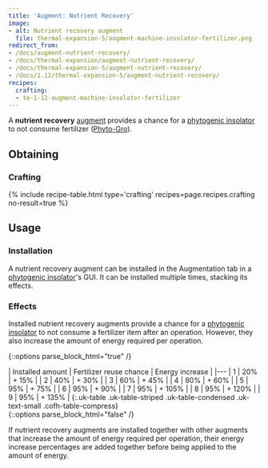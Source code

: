 ```yaml
---
title: 'Augment: Nutrient Recovery'
image:
- alt: Nutrient recovery augment
  file: thermal-expansion-5/augment-machine-insolator-fertilizer.png
redirect_from:
- /docs/augment-nutrient-recovery/
- /docs/thermal-expansion/augment-nutrient-recovery/
- /docs/thermal-expansion-5/augment-nutrient-recovery/
- /docs/1.12/thermal-expansion-5/augment-nutrient-recovery/
recipes:
  crafting:
  - te-1-12-augment-machine-insolator-fertilizer
---
```


A **nutrient recovery** [augment](/docs/1.12/thermal-expansion/augments/) provides a chance for a
[phytogenic insolator](/docs/1.12/thermal-expansion/phytogenic-insolator/) to not consume fertilizer
([Phyto-Gro](/docs/1.12/thermal-foundation/phyto-gro/)).


Obtaining
---------

### Crafting
{% include recipe-table.html type='crafting' recipes=page.recipes.crafting no-result=true %}


Usage
-----

### Installation
A nutrient recovery augment can be installed in the Augmentation tab in a
[phytogenic insolator](/docs/1.12/thermal-expansion/phytogenic-insolator/)'s GUI. It can be installed
multiple times, stacking its effects.

### Effects
Installed nutrient recovery augments provide a chance for a [phytogenic
insolator](/docs/1.12/thermal-expansion/phytogenic-insolator/) to not consume a fertilizer item after
an operation. However, they also increase the amount of energy required per
operation.

{::options parse_block_html="true" /}
<div class="uk-overflow-container">
| Installed amount | Fertilizer reuse chance | Energy increase |
|---
| 1 | 20% | + 15% |
| 2 | 40% | + 30% |
| 3 | 60% | + 45% |
| 4 | 80% | + 60% |
| 5 | 95% | + 75% |
| 6 | 95% | + 90% |
| 7 | 95% | + 105% |
| 8 | 95% | + 120% |
| 9 | 95% | + 135% |
{:.uk-table .uk-table-striped .uk-table-condensed .uk-text-small .cofh-table-compress}
</div>
{::options parse_block_html="false" /}

If nutrient recovery augments are installed together with other augments that
increase the amount of energy required per operation, their energy increase
percentages are added together before being applied to the amount of energy.
